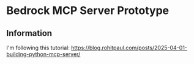 # Bedrock MCP Server Prototype


## Information

I'm following this tutorial: https://blog.rohitpaul.com/posts/2025-04-01-building-python-mcp-server/

